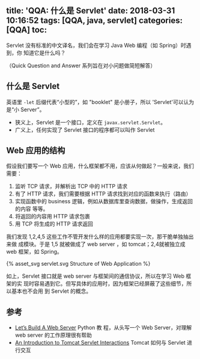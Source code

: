 title: 'QQA: 什么是 Servlet'
date: 2018-03-31 10:16:52
tags: [QQA, java, servlet]
categories: [QQA]
toc:
---

Servlet 没有标准的中文译名，我们会在学习 Java Web 编程（如 Spring）时遇到，你
知道它是什么吗？

（Quick Question and Answer 系列旨在对小问题做简短解答）

## 什么是 Servlet

英语里 `-let` 后缀代表“小型的”，如 "booklet" 是小册子，所以 'Servlet'可以认为是“小 Server”。

- 狭义上，Servlet 是一个接口，定义在 `javax.servlet.Servlet`。
- 广义上，任何实现了 Servlet 接口的程序都可以叫作 Servlet

## Web 应用的结构

假设我们要写一个 Web 应用，什么框架都不用，应该从何做起？一般来说，我们需要：

1. 监听 TCP 请求，并解析出 TCP 中的 HTTP 请求
2. 有了 HTTP 请求，我们需要根据 HTTP 请求找到对应的函数来执行（路由）
3. 实现函数中的 business 逻辑，例如从数据库里查询数据，做操作，生成返回的内容
   等等。
4. 将返回的内容用 HTTP 请求包裹
5. 用 TCP 将生成的 HTTP 请求返回

我们发现 1,2,4,5 这些工作不管开发什么样的应用都要实现一次，那干脆单独抽出来做
成模块。于是 1,5 就被做成了 web server ，如 tomcat；2,4就被独立成 web 框架，如
Spring。

{% asset_svg servlet.svg Structure of Web Application %}

如上，Servlet 接口就是 web server 与框架间的通信协议，所以在学习 Web 框架的实
现时容易遇到它。但写具体的应用时，因为框架已经屏蔽了这些细节，所以基本也不会用
到 Servlet 的概念。

## 参考

- [Let’s Build A Web Server](https://ruslanspivak.com/lsbaws-part1/) Python 教
    程，从头写一个 Web Server，对理解 web server 的工作原理很有帮助
- [An Introduction to Tomcat Servlet Interactions](https://www.mulesoft.com/cn/tcat/tomcat-servlet) Tomcat 如何与 Servlet 进行交互
